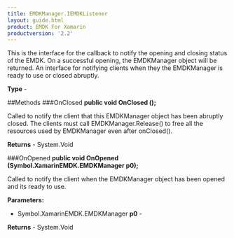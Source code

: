 ```yaml
---
title: EMDKManager.IEMDKListener
layout: guide.html
product: EMDK For Xamarin
productversion: '2.2'
---
```

This is the interface for the callback to notify the opening and closing status of the EMDK. On a successful opening, the EMDKManager object will be returned. An interface for notifying clients when they the EMDKManager is ready to use or closed abruptly.
    

**Type** - 

##Methods
###OnClosed
**public void OnClosed ();**

Called to notify the client that this EMDKManager object has been abruptly closed. The clients must call EMDKManager.Release() to free all the resources used by EMDKManager even after onClosed(). 
        


**Returns** - System.Void

###OnOpened
**public void OnOpened (Symbol.XamarinEMDK.EMDKManager p0);**

Called to notify the client when the EMDKManager object has been opened and its ready to use.

**Parameters:** 

* Symbol.XamarinEMDK.EMDKManager **p0** - 
        

**Returns** - System.Void







